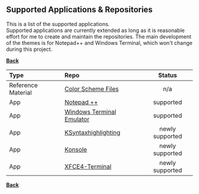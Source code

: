 ## Supported Applications & Repositories

This is a list of the supported applications.<br>
Supported applications are currently extended as long as it is reasonable effort for me to create and maintain the repositories.
The main development of the themes is for Notepad++ and Windows Terminal, which won't change during this project.<br>


**[Back](https://github.com/fm3chanic/vtuber_project)**


|Type|Repo|Status|
|:---|:---|:---:|
|Reference Material|[Color Scheme Files](https://github.com/fm3chanic/color_schemes)|n/a|
|App|[Notepad ++](https://github.com/fm3chanic/npp_themes)|supported|
|App|[Windows Terminal Emulator](https://github.com/fm3chanic/windows_terminal_themes)|supported|
|App|[KSyntaxhighlighting](https://github.com/fm3chanic/ksyntaxhighlighting)|newly supported|
|App|[Konsole](https://github.com/fm3chanic/kde_konsole_themes)|newly supported|
|App|[XFCE4-Terminal](https://github.com/fm3chanic/xfce4-terminal_themes)|newly supported|


**[Back](https://github.com/fm3chanic/vtuber_project)**
